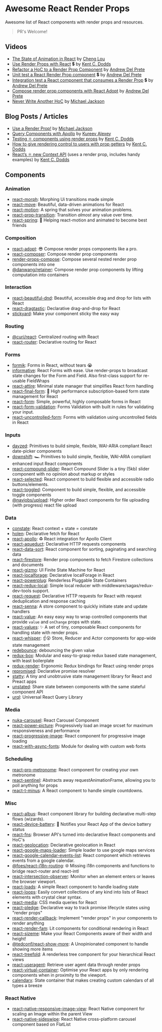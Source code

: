 # Awesome React Render Props

Awesome list of React components with render props and resources.

> PR's Welcome!

## Videos

- [The State of Animation in React](https://www.youtube.com/watch?v=1tavDv5hXpo) by [Cheng Lou](https://twitter.com/_chenglou)
- [Use Render Props with React](https://egghead.io/lessons/react-use-render-props-with-react) 💲 by [Kent C. Dodds](https://twitter.com/kentcdodds)
- [Refactor a HoC to a Render Prop Component](https://egghead.io/lessons/react-refactor-a-higher-order-component-to-a-render-prop-component) by [Andrew Del Prete](https://twitter.com/andrewdelprete)
- [Unit test a React Render Prop component](https://egghead.io/lessons/react-unit-test-a-react-render-prop-component) 💲 by [Andrew Del Prete](https://twitter.com/andrewdelprete)
- [Integration test a React component that consumes a Render Prop](https://egghead.io/lessons/react-integration-test-a-react-component-that-consumes-a-render-prop) 💲 by [Andrew Del Prete](https://twitter.com/andrewdelprete)
- [Compose render prop components with React Adopt](https://egghead.io/lessons/react-compose-render-prop-components-with-react-adopt) by [Andrew Del Prete](https://twitter.com/andrewdelprete)
- [Never Write Another HoC](https://www.youtube.com/watch?v=BcVAq3YFiuc) by [Michael Jackson](https://twitter.com/mjackson)

## Blog Posts / Articles

- [Use a Render Prop!](https://cdb.reacttraining.com/use-a-render-prop-50de598f11ce) by [Michael Jackson](https://twitter.com/mjackson)
- [Query Components with Apollo](https://dev-blog.apollodata.com/query-components-with-apollo-ec603188c157) by [Kureev Alexey](https://twitter.com/kureevalexey)
- [Testing ⚛️ components using render props](https://blog.kentcdodds.com/5623ab1814c) by [Kent C. Dodds](https://twitter.com/kentcdodds)
- [How to give rendering control to users with prop getters](https://blog.kentcdodds.com/549eaef76acf) by [Kent C. Dodds](https://twitter.com/kentcdodds)
- [React’s ⚛️ new Context API](https://medium.com/dailyjs/reacts--new-context-api-70c9fe01596b) (uses a render prop, includes handy examples) by [Kent C. Dodds](https://twitter.com/kentcdodds)

## Components

### Animation

- [react-morph](https://github.com/brunnolou/react-morph): Morphing Ui transitions made simple
- [react-move](https://github.com/react-tools/react-move): Beautiful, data-driven animations for React
- [react-motion](https://github.com/chenglou/react-motion): A spring that solves your animation problems.
- [react-prop-transition](https://github.com/imranolas/react-prop-transition): Transition _almost_ any value over time.
- [react-spring](https://github.com/drcmda/react-spring): 🙌 Helping react-motion and animated to become best friends

### Composition

- [react-adopt](https://github.com/pedronauck/react-adopt): 😎 Compose render props components like a pro.
- [react-composer](https://github.com/jmeas/react-composer): Compose render prop components
- [render-props-compose](https://github.com/gnapse/render-props-compose): Compose several nested render prop components into one
- [@danwang/retainer](https://github.com/danwang/retainer): Compose render prop components by lifting computation into containers

### Interaction

- [react-beautiful-dnd](https://github.com/atlassian/react-beautiful-dnd): Beautiful, accessible drag and drop for lists with React
- [react-dragtastic](https://github.com/chrisjpatty/react-dragtastic): Declarative drag-and-drop for React
- [stickyard](https://github.com/nihgwu/stickyard): Make your component sticky the easy way

### Routing

- [@curi/react](https://curi.js.org/packages/@curi/react): Centralized routing with React
- [react-router](https://github.com/reacttraining/react-router): Declarative routing for React

### Forms

- [formik](https://github.com/jaredpalmer/formik): Forms in React, without tears 😭
- [informative](https://github.com/bradwestfall/informative): React Forms with ease. Use render-props to broadcast state
  changes for the Form and Field. Also first-class support for re-usable FieldWraps
- [react-attire](https://github.com/gianmarcotoso/react-attire): Minimal state manager that simplifies React form handling
- [react-final-form](https://github.com/final-form/react-final-form): 🏁 High performance subscription-based form state management for React
- [react-form](https://github.com/react-tools/react-form): Simple, powerful, highly composable forms in React
- [react-form-validation](https://github.com/semmiverian/react-form-validation): Forms Validation with built in rules for validating your input.
- [react-uncontrolled-form](https://github.com/ericvaladas/react-uncontrolled-form): Forms with validation using uncontrolled fields in React

### Inputs

- [dayzed](https://github.com/deseretdigital/dayzed): Primitives to build simple, flexible, WAI-ARIA compliant React date-picker components
- [downshift](https://github.com/paypal/downshift): 🏎 Primitives to build simple, flexible, WAI-ARIA compliant enhanced input React components
- [react-compound-slider](https://github.com/sghall/react-compound-slider): React Compound Slider is a tiny (5kb) slider component with no opinion about markup or styles
- [react-selected](https://github.com/jxom/react-selected): React component to build flexible and accessible radio buttons/elements.
- [react-toggled](https://github.com/kentcdodds/react-toggled): Component to build simple, flexible, and accessible toggle components
- [@navjobs/upload](https://github.com/navjobs/upload): Higher order React components for file uploading (with progress) react file upload

### Data

- [constate](https://github.com/diegohaz/constate): React context + state = constate
- [holen](https://github.com/tkh44/holen): Declarative fetch for React
- [react-apollo](https://github.com/apollographql/react-apollo): ♻️ React integration for Apollo Client
- [react-aqueduct](https://github.com/kserjey/react-aqueduct): Declarative HTTP requests components
- [react-data-sort](https://github.com/corjen/react-data-sort): React component for sorting, paginating and searching data
- [react-firestore](https://github.com/green-arrow/react-firestore): Render prop components to fetch Firestore collections and documents
- [react-gizmo](https://github.com/KadoBOT/react-gizmo): UI Finite State Machine for React
- [react-localforage](https://github.com/tkh44/react-localforage): Declarative localForage in React
- [react-powerplug](https://github.com/renatorib/react-powerplug): Renderless Pluggable State Containers
- [react-redux-local](https://github.com/imflavio/react-redux-local): Simple local reducer with middleware/sagas/redux-dev-tools support.
- [react-request](https://github.com/jmeas/react-request): Declarative HTTP requests for React with request deduplication and response caching
- [react-senna](https://github.com/collardeau/react-senna): A store component to quickly initiate state and update handlers
- [react-value](https://github.com/JedWatson/react-value): An easy easy way to wrap controlled components that provide `value` and `onChange` props with state.
- [react-values](https://github.com/ianstormtaylor/react-values): ✨ A set of tiny, composable React components for handling state with render props.
- [react-whisper](https://github.com/arturkulig/react-whisper): ☝️😮 Store, Reducer and Actor components for app-wide state management
- [redebounce](https://github.com/axross/redebounce): debouncing the given value
- [redux-box](https://github.com/anish000kumar/redux-box): Modular and easy-to-grasp redux based state management, with least boilerplate
- [redux-render](https://github.com/jsonnull/redux-render): Ergonomic Redux bindings for React using render props
- [repromised](https://github.com/axross/repromised): Declarative promise resolver
- [statty](https://github.com/vesparny/statty): A tiny and unobtrusive state management library for React and Preact apps
- [unstated](https://github.com/thejameskyle/unstated): Share state between components with the same stateful component API
- [urql](https://github.com/FormidableLabs/urql): Universal React Query Library

### Media

- [nuka-carousel](https://github.com/FormidableLabs/nuka-carousel): React Carousel Component
- [react-power-picture](https://github.com/tvthatsme/react-power-picture): Progressively load an image srcset for maximum responsiveness and performance
- [react-progressive-image](https://github.com/FormidableLabs/react-progressive-image): React component for progressive image loading
- [react-with-async-fonts](https://github.com/sergeybekrin/react-with-async-fonts): Module for dealing with custom web fonts

### Scheduling

- [react-pro-metronome](https://github.com/rigobauer/react-pro-metronome): React component for creating your own metronome
- [react-sentinel](https://github.com/YurkaninRyan/react-sentinel): Abstracts away requestAnimationFrame, allowing you to poll anything for props
- [react-t-minus](https://github.com/jxom/react-t-minus): A React component to handle simple countdowns.

### Misc

- [react-albus](https://github.com/americanexpress/react-albus): React component library for building declarative multi-step flows (wizards).
- [react-device-battery](https://github.com/zanonnicola/react-device-battery): 🔋 Notifies your React App of the device battery status
- [react-fns](https://github.com/jaredpalmer/react-fns): Browser API's turned into declarative React components and HoC's
- [react-geolocation](https://github.com/tkh44/react-geolocation): Declarative geolocation in React
- [react-google-maps-loader](https://github.com/xuopled/react-google-maps-loader): Simple loader to use google maps services
- [react-google-calendar-events-list](https://github.com/VinSpee/react-gcal-events-list): React component which retrieves events from a google calendar.
- [@foes/react-i18n-routing](https://github.com/FriendsOfECMAScript/ReactI18nRouting): 🌐 Missing i18n components and functions to bridge react-router and react-intl
- [react-intersection-observer](https://github.com/thebuilder/react-intersection-observer): Monitor when an element enters or leaves the browser viewport.
- [react-loads](https://github.com/jxom/react-loads): A simple React component to handle loading state
- [react-loops](https://github.com/leebyron/react-loops): Easily convert collections of any kind into lists of React elements with crystal clear syntax.
- [react-media](https://github.com/reacttraining/react-media): CSS media queries for React
- [react-pledge](https://github.com/petergombos/react-pledge): Declarative way to track promise lifecycle states using "render props"
- [react-render-callback](https://github.com/sastan/react-render-callback): Implement "render props" in your components to render anything
- [react-render-fam](https://github.com/danieldelcore/react-render-fam): Lit components for conditional rendering in React
- [react-sizeme](https://github.com/ctrlplusb/react-sizeme): Make your React Components aware of their width and height!
- [@tedconf/react-show-more](https://github.com/tedconf/react-show-more): A Unopinionated component to handle showing more items
- [react-treefold](https://github.com/gnapse/react-treefold): A renderless tree component for your hierarchical React views
- [react-useragent](https://github.com/jonstuebe/react-useragent): Retrieve user agent data through render props
- [react-virtual-container](https://github.com/ctrlplusb/react-virtual-container): Optimise your React apps by only rendering components when in proximity to the viewport.
- [calendarx](https://github.com/mfix22/calendarx): State container that makes creating custom calendars of all types a breeze 

### React Native

- [react-native-responsive-image-view](https://github.com/wKovacs64/react-native-responsive-image-view): React Native component for scaling an Image within the parent View
- [react-native-sideswipe](https://github.com/kkemple/react-native-sideswipe): React Native cross-platform carousel component based on FlatList
